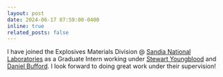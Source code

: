 ```yaml
---
layout: post
date: 2024-06-17 07:59:00-0400
inline: true
related_posts: false
---
```


I have joined the Explosives Materials Division @ [Sandia National Laboratories](https://www.sandia.gov/) as a Graduate Intern working under [Stewart Youngblood](https://www.linkedin.com/in/shyoungblood?original_referer=https%3A%2F%2Fwww.google.com%2F) and [Daniel Bufford](https://www.linkedin.com/in/dbufford?original_referer=https%3A%2F%2Fwww.google.com%2F). I look forward to doing great work under their supervision!
